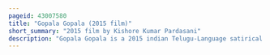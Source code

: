 ```yaml
---
pageid: 43007580
title: "Gopala Gopala (2015 film)"
short_summary: "2015 film by Kishore Kumar Pardasani"
description: "Gopala Gopala is a 2015 indian Telugu-Language satirical Comedy Drama Film directed by Kishore Kumar Pardasani. The is produced by D. Suresh Babu and Sharrath Marar under the Suresh Productions and North Star Entertainment Banners. It stars Venkatesh, Pawan Kalyan, Shriya Saran, and Mithun Chakraborty while Ashish Vidyarthi and Posani Krishna Murali Play supporting Roles. The Film is a Remake of the 2012 Hindi Film Omg – Oh My God! Which was itself based on the Gujarati Stage Play Kanji Viruddh Kanji which is in Turn inspired from 2001 Film the Man Who Sued God."
---
```

